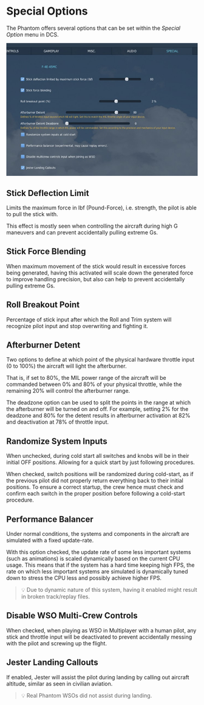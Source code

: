 # Special Options

The Phantom offers several options that can be set within the _Special Option_
menu in DCS.

![Special Option Menu](../img/special_options.jpg)

## Stick Deflection Limit

Limits the maximum force in lbf (Pound-Force), i.e. strength, the pilot is able
to pull the stick with.

This effect is mostly seen when controlling the aircraft during high G maneuvers
and can prevent accidentally pulling extreme Gs.

## Stick Force Blending

When maximum movement of the stick would result in excessive forces being
generated, having this activated will scale down the generated force to improve
handling precision, but also can help to prevent accidentally pulling extreme
Gs.

## Roll Breakout Point

Percentage of stick input after which the Roll and Trim system will recognize
pilot input and stop overwriting and fighting it.

## Afterburner Detent

Two options to define at which point of the physical hardware throttle input (0
to 100%) the aircraft will light the afterburner.

That is, if set to 80%, the MIL power range of the aircraft will be commanded
between 0% and 80% of your physical throttle, while the remaining 20% will
control the afterburner range.

The deadzone option can be used to split the points in the range at which the
afterburner will be turned on and off. For example, setting 2% for the deadzone
and 80% for the detent results in afterburner activation at 82% and deactivation
at 78% of throttle input.

## Randomize System Inputs

When unchecked, during cold start all switches and knobs will be in their
initial OFF positions. Allowing for a quick start by just following procedures.

When checked, switch positions will be randomized during cold-start, as if the
previous pilot did not properly return everything back to their initial
positions. To ensure a correct startup, the crew hence must check and confirm
each switch in the proper position before following a cold-start procedure.

## Performance Balancer

Under normal conditions, the systems and components in the aircraft are
simulated with a fixed update-rate.

With this option checked, the update rate of some less important systems (such
as animations) is scaled dynamically based on the current CPU usage. This means
that if the system has a hard time keeping high FPS, the rate on which less
important systems are simulated is dynamically tuned down to stress the CPU less
and possibly achieve higher FPS.

> 💡 Due to dynamic nature of this system, having it enabled might result in
> broken track/replay files.

## Disable WSO Multi-Crew Controls

When checked, when playing as WSO in Multiplayer with a human pilot, any stick
and throttle input will be deactivated to prevent accidentally messing with the
pilot and screwing up the flight.

## Jester Landing Callouts

If enabled, Jester will assist the pilot during landing by calling out aircraft
altitude, similar as seen in civilian aviation.

> 💡 Real Phantom WSOs did not assist during landing.
